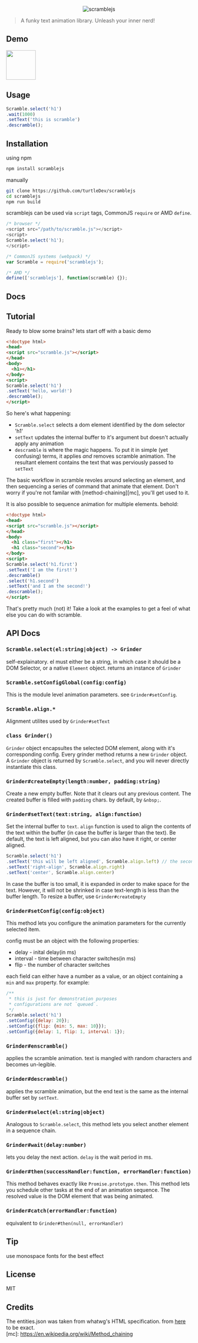 <p align="center">
  <img src="data/logo.png" alt="scramblejs">
</p>

> A funky text animation library. Unleash your inner nerd!

## Demo
<img height="80px" src="data/demo.gif">

## Usage

```js  
Scramble.select('h1')
.wait(1000)
.setText('this is scramble')
.descramble();
```

## Installation  
using npm
```bash
npm install scramblejs
```

manually
```bash
git clone https://github.com/turtleDev/scramblejs
cd scramblejs
npm run build
```
scramblejs can be used via `script` tags, CommonJS `require` or AMD `define`.

```js
/* browser */
<script src="/path/to/scramble.js"></script>
<script>
Scramble.select('h1');
</script>

/* CommonJS systems (webpack) */
var Scramble = require('scramblejs');

/* AMD */
define(['scramblejs'], function(scramble) {});
```

## Docs

Tutorial
-------
Ready to blow some brains? lets start off with a basic demo
```html
<!doctype html>
<head>
<script src="scramble.js"></script>
</head>
<body>
  <h1></h1>
</body>
<script>
Scramble.select('h1')
.setText('hello, world!')
.descramble();
</script>
```

So here's what happening:
* `Scramble.select` selects a dom element identified by the dom selector 'h1'
* `setText` updates the internal buffer to it's argument but doesn't actually apply any animation
* `descramble` is where the magic happens. To put it in simple (yet confusing) terms, it applies _and_ removes scramble animation. The resultant element contains the text that was perviously passed to `setText` 

The basic workflow in scramble revoles around selecting an element, and then sequencing a series of command that animate that element. Don't worry if you're not familar with [method-chaining][mc], you'll get used to it. 

It is also possible to sequence animation for multiple elements. behold:
```html
<!doctype html>
<head>
<script src="scramble.js"></script>
</head>
<body>
  <h1 class="first"></h1>
  <h1 class="second"></h1>
</body>
<script>
Scramble.select('h1.first')
.setText('I am the first!')
.descramble()
.select('h1.second')
.setText('and I am the second!')
.descramble();
</script>
```

That's pretty much (not) it! Take a look at the examples to get a feel of what else you can do with scramble.

API Docs
------

### `Scramble.select(el:string|object) -> Grinder`
self-explainatory. el must either be a string, in which case it should be a DOM Selector, or a native `Element` object.
returns an instance of `Grinder`

### `Scramble.setConfigGlobal(config:config)`
This is the module level animation parameters. see `Grinder#setConfig`.

### `Scramble.align.*`
Alignment utilites used by `Grinder#setText`


### `class Grinder()`
`Grinder` object encapsultes the selected DOM element, along with it's corresponding config. Every grinder method returns a new `Grinder` object. A `Grinder` object is returned by `Scramble.select`, and you will never directly instantiate this class.

### `Grinder#createEmpty(length:number, padding:string)`
Create a new empty buffer. Note that it clears out any previous content. The created buffer is filled with `padding` chars.
by default, by `&nbsp;`.

### `Grinder#setText(text:string, align:function)`
Set the internal buffer to `text`. `align` function is used to align the contents of the text within the buffer (in case the buffer is larger than the text). Be default, the text is left aligned, but you can also have it right, or center aligned.


```js
Scramble.select('h1')
.setText('this will be left aligned', Scramble.align.left) // the second parameter can be omitted here
.setText('right-align', Scramble.align.right)
.setText('center', Scramble.align.center)
```
In case the buffer is too small, it is expanded in order to make space for the text. However, it will not be shrinked in case text-length is less than the
buffer length. To resize a buffer, use `Grinder#createEmpty`

### `Grinder#setConfig(config:object)`
This method lets you configure the animation parameters for the currently selected item.

config must be an object with the following properties:
* delay - inital delay(in ms)
* interval - time between character switches(in ms)
* flip - the number of character switches
  
each field can either have a number as a value, or an object containing a `min` and `max` property.
for example:

```js
/**
 * this is just for demonstration purposes
 * configurations are not `queued`.
 */
Scramble.select('h1')
.setConfig({delay: 20});
.setConfig({flip: {min: 5, max: 10}});
.setConfig({delay: 1, flip: 1, interval: 1});
```
### `Grinder#enscramble()`
applies the scramble animation. text is mangled with random characters and becomes un-legible. 

### `Grinder#descramble()`
applies the scramble animation, but the end text is the same as the internal buffer set by `setText`. 

### `Grinder#select(el:string|object)`
Analogous to `Scramble.select`, this method lets you select another element in a sequence chain.

### `Grinder#wait(delay:number)`
lets you delay the next action. `delay` is the wait period in ms.

### `Grinder#then(successHandler:function, errorHandler:function)`
This method behaves exactly like `Promise.prototype.then`. This method lets you schedule other tasks at the end of an animation sequence. The resolved value is the DOM element that was being animated.

### `Grinder#catch(errorHandler:function)`
equivalent to `Grinder#then(null, errorHandler)`

## Tip
use monospace fonts for the best effect

## License
MIT

## Credits
The entities.json was taken from whatwg's HTML specification. from [here](https://html.spec.whatwg.org/entities.json) to be exact.  
[mc]: https://en.wikipedia.org/wiki/Method_chaining
